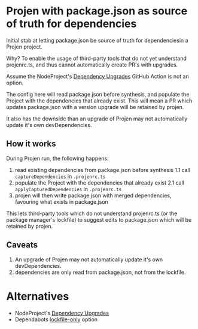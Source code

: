 # Projen with package.json as source of truth for dependencies

Initial stab at letting package.json be source of truth for dependenciesin a Projen project.

Why? To enable the usage of third-party tools that do not yet understand projenrc.ts, and thus cannot automatically create PR's with upgrades.

Assume the NodeProject's [Dependency Upgrades](https://projen.io/docs/project-types/node/#dependency-upgrades) GitHub Action is not an option. 

The config here will read package.json before synthesis, and populate the Project with the dependencies that already exist. This will mean a PR which updates package.json with a version upgrade will be retained by projen.

It also has the downside than an upgrade of Projen may not automatically update it's own devDependencies.

## How it works

During Projen run, the following happens:

1. read existing dependencies from package.json before synthesis
    1.1 call `captureDependencies` in `.projenrc.ts`
2. populate the Project with the dependencies that already exist
    2.1 call `applyCapturedDependencies` in `.projenrc.ts`
3. projen will then write package.json with merged dependencies, favouring what exists in package.json

This lets third-party tools which do not understand projenrc.ts (or the package manager's lockfile) to suggest edits to package.json which will be retained by projen.

## Caveats

1. An upgrade of Projen may not automatically update it's own devDependencies.
2. dependencies are only read from package.json, not from the lockfile.


# Alternatives
 - NodeProject's [Dependency Upgrades](https://projen.io/docs/project-types/node/#dependency-upgrades) 
 - Dependabots [lockfile-only](https://docs.github.com/en/code-security/dependabot/working-with-dependabot/dependabot-options-reference) option 